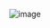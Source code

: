 ![image](https://github.com/AliviaRefalina/praktikum.md/assets/160213665/06902766-9045-485d-bf59-325aa9a4f772)
